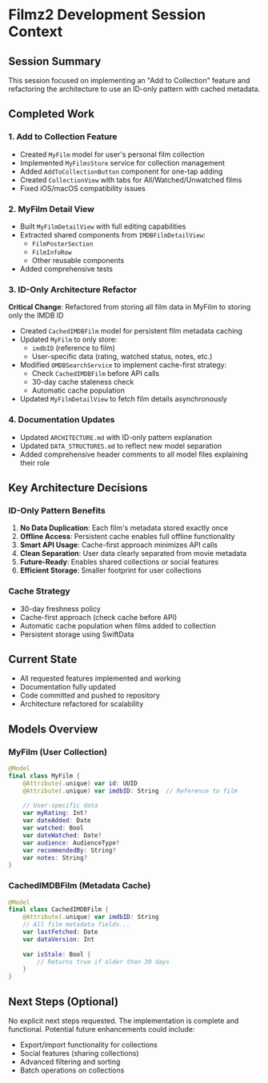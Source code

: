 # Filmz2 Development Session Context

## Session Summary
This session focused on implementing an "Add to Collection" feature and refactoring the architecture to use an ID-only pattern with cached metadata.

## Completed Work

### 1. Add to Collection Feature
- Created `MyFilm` model for user's personal film collection
- Implemented `MyFilmsStore` service for collection management
- Added `AddToCollectionButton` component for one-tap adding
- Created `CollectionView` with tabs for All/Watched/Unwatched films
- Fixed iOS/macOS compatibility issues

### 2. MyFilm Detail View
- Built `MyFilmDetailView` with full editing capabilities
- Extracted shared components from `IMDBFilmDetailView`:
  - `FilmPosterSection`
  - `FilmInfoRow`
  - Other reusable components
- Added comprehensive tests

### 3. ID-Only Architecture Refactor
**Critical Change**: Refactored from storing all film data in MyFilm to storing only the IMDB ID
- Created `CachedIMDBFilm` model for persistent film metadata caching
- Updated `MyFilm` to only store:
  - `imdbID` (reference to film)
  - User-specific data (rating, watched status, notes, etc.)
- Modified `OMDBSearchService` to implement cache-first strategy:
  - Check `CachedIMDBFilm` before API calls
  - 30-day cache staleness check
  - Automatic cache population
- Updated `MyFilmDetailView` to fetch film details asynchronously

### 4. Documentation Updates
- Updated `ARCHITECTURE.md` with ID-only pattern explanation
- Updated `DATA_STRUCTURES.md` to reflect new model separation
- Added comprehensive header comments to all model files explaining their role

## Key Architecture Decisions

### ID-Only Pattern Benefits
1. **No Data Duplication**: Each film's metadata stored exactly once
2. **Offline Access**: Persistent cache enables full offline functionality  
3. **Smart API Usage**: Cache-first approach minimizes API calls
4. **Clean Separation**: User data clearly separated from movie metadata
5. **Future-Ready**: Enables shared collections or social features
6. **Efficient Storage**: Smaller footprint for user collections

### Cache Strategy
- 30-day freshness policy
- Cache-first approach (check cache before API)
- Automatic cache population when films added to collection
- Persistent storage using SwiftData

## Current State
- All requested features implemented and working
- Documentation fully updated
- Code committed and pushed to repository
- Architecture refactored for scalability

## Models Overview

### MyFilm (User Collection)
```swift
@Model
final class MyFilm {
    @Attribute(.unique) var id: UUID
    @Attribute(.unique) var imdbID: String  // Reference to film
    
    // User-specific data
    var myRating: Int?
    var dateAdded: Date
    var watched: Bool
    var dateWatched: Date?
    var audience: AudienceType?
    var recommendedBy: String?
    var notes: String?
}
```

### CachedIMDBFilm (Metadata Cache)
```swift
@Model
final class CachedIMDBFilm {
    @Attribute(.unique) var imdbID: String
    // All film metadata fields...
    var lastFetched: Date
    var dataVersion: Int
    
    var isStale: Bool {
        // Returns true if older than 30 days
    }
}
```

## Next Steps (Optional)
No explicit next steps requested. The implementation is complete and functional. Potential future enhancements could include:
- Export/import functionality for collections
- Social features (sharing collections)
- Advanced filtering and sorting
- Batch operations on collections